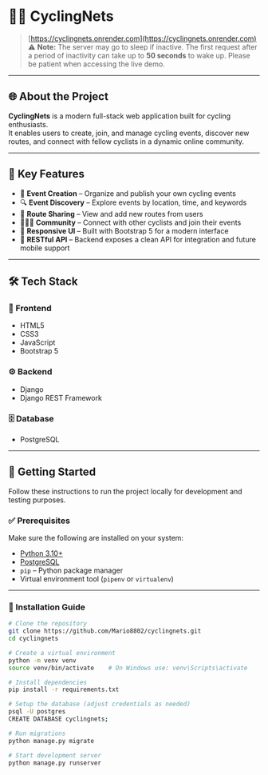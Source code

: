 # 🚴‍♂️ CyclingNets

> [https://cyclingnets.onrender.com](https://cyclingnets.onrender.com)
> ⚠️ **Note:** The server may go to sleep if inactive. The first request after a period of inactivity can take up to **50 seconds** to wake up. Please be patient when accessing the live demo.

---

## 🌐 About the Project

**CyclingNets** is a modern full-stack web application built for cycling enthusiasts.  
It enables users to create, join, and manage cycling events, discover new routes, and connect with fellow cyclists in a dynamic online community.

---

## 🌟 Key Features

- 📅 **Event Creation** – Organize and publish your own cycling events
- 🔍 **Event Discovery** – Explore events by location, time, and keywords
- 🧭 **Route Sharing** – View and add new routes from users
- 🧑‍🤝‍🧑 **Community** – Connect with other cyclists and join their events
- 🎨 **Responsive UI** – Built with Bootstrap 5 for a modern interface
- 🔗 **RESTful API** – Backend exposes a clean API for integration and future mobile support

---

## 🛠️ Tech Stack

### 🎨 Frontend
- HTML5  
- CSS3  
- JavaScript  
- Bootstrap 5  

### ⚙️ Backend
- Django  
- Django REST Framework  

### 🗄️ Database
- PostgreSQL  

---

## 🚀 Getting Started

Follow these instructions to run the project locally for development and testing purposes.

### ✅ Prerequisites

Make sure the following are installed on your system:

- [Python 3.10+](https://www.python.org/)
- [PostgreSQL](https://www.postgresql.org/)
- `pip` – Python package manager
- Virtual environment tool (`pipenv` or `virtualenv`)

---

### 🧰 Installation Guide

```bash
# Clone the repository
git clone https://github.com/Mario8802/cyclingnets.git
cd cyclingnets

# Create a virtual environment
python -m venv venv
source venv/bin/activate    # On Windows use: venv\Scripts\activate

# Install dependencies
pip install -r requirements.txt

# Setup the database (adjust credentials as needed)
psql -U postgres
CREATE DATABASE cyclingnets;

# Run migrations
python manage.py migrate

# Start development server
python manage.py runserver
